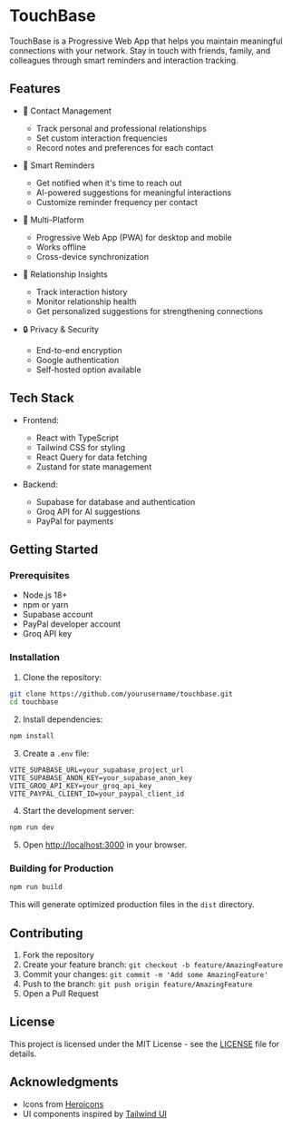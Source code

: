 # TouchBase

TouchBase is a Progressive Web App that helps you maintain meaningful connections with your network. Stay in touch with friends, family, and colleagues through smart reminders and interaction tracking.

## Features

- 👥 Contact Management
  - Track personal and professional relationships
  - Set custom interaction frequencies
  - Record notes and preferences for each contact

- 🔔 Smart Reminders
  - Get notified when it's time to reach out
  - AI-powered suggestions for meaningful interactions
  - Customize reminder frequency per contact

- 📱 Multi-Platform
  - Progressive Web App (PWA) for desktop and mobile
  - Works offline
  - Cross-device synchronization

- 🎯 Relationship Insights
  - Track interaction history
  - Monitor relationship health
  - Get personalized suggestions for strengthening connections

- 🔒 Privacy & Security
  - End-to-end encryption
  - Google authentication
  - Self-hosted option available

## Tech Stack

- Frontend:
  - React with TypeScript
  - Tailwind CSS for styling
  - React Query for data fetching
  - Zustand for state management

- Backend:
  - Supabase for database and authentication
  - Groq API for AI suggestions
  - PayPal for payments

## Getting Started

### Prerequisites

- Node.js 18+
- npm or yarn
- Supabase account
- PayPal developer account
- Groq API key

### Installation

1. Clone the repository:
```bash
git clone https://github.com/yourusername/touchbase.git
cd touchbase
```

2. Install dependencies:
```bash
npm install
```

3. Create a `.env` file:
```env
VITE_SUPABASE_URL=your_supabase_project_url
VITE_SUPABASE_ANON_KEY=your_supabase_anon_key
VITE_GROQ_API_KEY=your_groq_api_key
VITE_PAYPAL_CLIENT_ID=your_paypal_client_id
```

4. Start the development server:
```bash
npm run dev
```

5. Open [http://localhost:3000](http://localhost:3000) in your browser.

### Building for Production

```bash
npm run build
```

This will generate optimized production files in the `dist` directory.

## Contributing

1. Fork the repository
2. Create your feature branch: `git checkout -b feature/AmazingFeature`
3. Commit your changes: `git commit -m 'Add some AmazingFeature'`
4. Push to the branch: `git push origin feature/AmazingFeature`
5. Open a Pull Request

## License

This project is licensed under the MIT License - see the [LICENSE](LICENSE) file for details.

## Acknowledgments

- Icons from [Heroicons](https://heroicons.com)
- UI components inspired by [Tailwind UI](https://tailwindui.com)
